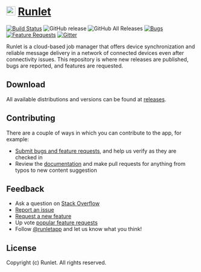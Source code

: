 # <a href="https://runlet.app" target="_blank" rel="noopener noreferrer"><img width="24" src="https://avatars3.githubusercontent.com/u/46654969?s=200&v=4" alt="Runlet logo"></a> [Runlet](https://runlet.app)

[![Build Status](https://dev.azure.com/runletapp/desktop/_apis/build/status/runletapp.desktop?branchName=master)](https://dev.azure.com/runletapp/desktop/_build/latest?definitionId=6&branchName=master)
![GitHub release](https://img.shields.io/github/release/runletapp/runlet)
![GitHub All Releases](https://img.shields.io/github/downloads/runletapp/runlet/total)
[![Bugs](https://img.shields.io/github/issues/runletapp/runlet/bug.svg)](https://github.com/runletapp/runlet/issues?utf8=✓&q=is%3Aissue+is%3Aopen+label%3Abug)
[![Feature Requests](https://img.shields.io/github/issues/runletapp/runlet/feature-request.svg)](https://github.com/runletapp/runlet/issues?q=is%3Aopen+is%3Aissue+label%3Afeature-request+sort%3Areactions-%2B1-desc)
[![Gitter](https://badges.gitter.im/runletapp/community.svg)](https://gitter.im/runletapp/community?utm_source=badge&utm_medium=badge&utm_campaign=pr-badge)

Runlet is a cloud-based job manager that offers device synchronization and reliable message delivery in a network of connected devices even after connectivity issues. This repository is where new releases are published, bugs are reported, and features are requested. 

## Download

All available distributions and versions can be found at [releases](https://github.com/runletapp/runlet/releases).

## Contributing

There are a couple of ways in which you can contribute to the app, for example:

* [Submit bugs and feature requests](https://github.com/runletapp/runlet/issues), and help us verify as they are checked in
* Review the [documentation](https://runlet.app/docs) and make pull requests for anything from typos to new content suggestion

## Feedback

* Ask a question on [Stack Overflow](https://stackoverflow.com/questions/tagged/runlet)
* [Report an issue](https://github.com/runletapp/runlet/issues)
* [Request a new feature](CONTRIBUTING.md)
* Up vote [popular feature requests](https://github.com/runletapp/runlet/issues?q=is%3Aopen+is%3Aissue+label%3Afeature-request+sort%3Areactions-%2B1-desc)
* Follow [@runletapp](https://twitter.com/runletapp) and let us know what you think!

## License

Copyright (c) Runlet. All rights reserved.